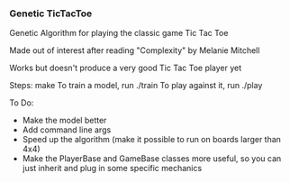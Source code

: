 ### Genetic TicTacToe

Genetic Algorithm for playing the classic game Tic Tac Toe

Made out of interest after reading "Complexity" by Melanie Mitchell

Works but doesn't produce a very good Tic Tac Toe player yet

Steps:
make
To train a model, run ./train
To play against it, run ./play <filename>

To Do:
- Make the model better
- Add command line args
- Speed up the algorithm (make it possible to run on boards larger than 4x4)
- Make the PlayerBase and GameBase classes more useful, so you can just inherit and plug in some specific mechanics
